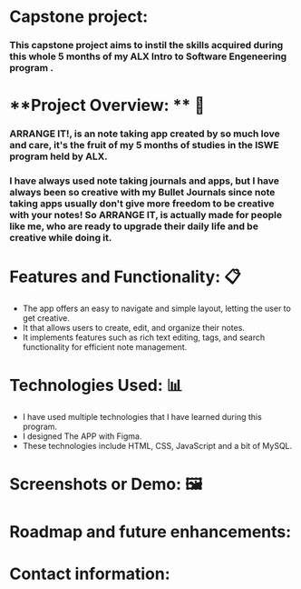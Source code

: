 # **Capstone project:**
### This capstone project aims to instil the skills acquired during this whole 5 months of my ALX Intro to Software Engeneering program .

# **Project Overview: ** :page_with_curl:
### ARRANGE IT!, is an note taking app created by so much love and care, it's the fruit of my 5 months of studies in the ISWE program held by ALX.
###  I have always used note taking journals and apps, but I have always been so creative with my Bullet Journals since note taking apps usually don't give more freedom to be creative with your notes! So ARRANGE IT, is actually made for people like me, who are ready to upgrade their daily life and be creative while doing it.

# **Features and Functionality:** :clipboard:
+ The app offers an easy to navigate and simple layout, letting the user to get creative.
+ It that allows users to create, edit, and organize their notes.
+ It implements features such as rich text editing, tags, and search functionality for efficient note management.

# **Technologies Used:** :bar_chart:
+ I have used multiple technologies that I have learned during this program.
+ I designed The APP with Figma.
+ These technologies include HTML, CSS, JavaScript and a bit of MySQL.

# **Screenshots or Demo:** :framed_picture:




# **Roadmap and future enhancements:**






# **Contact information:**









